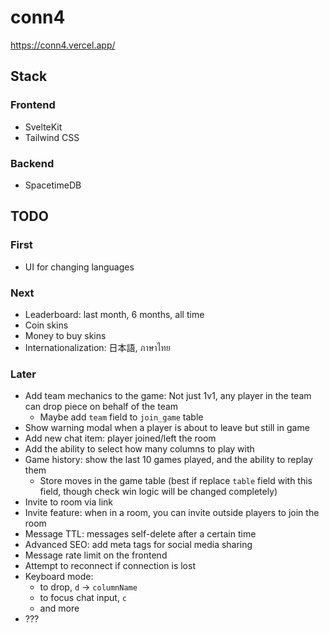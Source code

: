 # conn4

<https://conn4.vercel.app/>

## Stack

### Frontend

- SvelteKit
- Tailwind CSS

### Backend

- SpacetimeDB

## TODO

### First

- UI for changing languages

### Next

- Leaderboard: last month, 6 months, all time
- Coin skins
- Money to buy skins
- Internationalization: 日本語, ภาษาไทย

### Later

- Add team mechanics to the game: Not just 1v1, any player in the team can drop piece on behalf of the team
  - Maybe add `team` field to `join_game` table
- Show warning modal when a player is about to leave but still in game
- Add new chat item: player joined/left the room
- Add the ability to select how many columns to play with
- Game history: show the last 10 games played, and the ability to replay them
  - Store moves in the game table (best if replace `table` field with this field, though check win logic will be changed completely)
- Invite to room via link
- Invite feature: when in a room, you can invite outside players to join the room
- Message TTL: messages self-delete after a certain time
- Advanced SEO: add meta tags for social media sharing
- Message rate limit on the frontend
- Attempt to reconnect if connection is lost
- Keyboard mode:
  - to drop, `d` -> `columnName`
  - to focus chat input, `c`
  - and more
- ???
